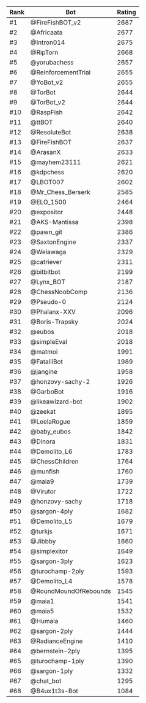 Rank|Bot|Rating
---|---|---
#1|@FireFishBOT_v2|2687
#2|@Africaata|2677
#3|@Intron014|2675
#4|@RipTorn|2668
#5|@yorubachess|2657
#6|@ReinforcementTrial|2655
#7|@YoBot_v2|2655
#8|@TorBot|2644
#9|@TorBot_v2|2644
#10|@RaspFish|2642
#11|@ttBOT|2640
#12|@ResoluteBot|2638
#13|@FireFishBOT|2637
#14|@ArasanX|2633
#15|@mayhem23111|2621
#16|@kdpchess|2620
#17|@LBOT007|2602
#18|@Mr_Chess_Berserk|2585
#19|@ELO_1500|2464
#20|@expositor|2448
#21|@AKS-Mantissa|2398
#22|@pawn_git|2386
#23|@SaxtonEngine|2337
#24|@Weiawaga|2329
#25|@catriever|2311
#26|@bitbitbot|2199
#27|@Lynx_BOT|2187
#28|@ChessNoobComp|2136
#29|@Pseudo-0|2124
#30|@Phalanx-XXV|2096
#31|@Boris-Trapsky|2024
#32|@eubos|2018
#33|@simpleEval|2018
#34|@matmoi|1991
#35|@FataliiBot|1989
#36|@jangine|1958
#37|@honzovy-sachy-2|1926
#38|@GarboBot|1916
#39|@likeawizard-bot|1902
#40|@zeekat|1895
#41|@LeelaRogue|1859
#42|@baby_eubos|1842
#43|@Dinora|1831
#44|@Demolito_L6|1783
#45|@ChessChildren|1764
#46|@munfish|1760
#47|@maia9|1739
#48|@Virutor|1722
#49|@honzovy-sachy|1718
#50|@sargon-4ply|1682
#51|@Demolito_L5|1679
#52|@turkjs|1671
#53|@Jibbby|1660
#54|@simplexitor|1649
#55|@sargon-3ply|1623
#56|@turochamp-2ply|1593
#57|@Demolito_L4|1578
#58|@RoundMoundOfRebounds|1545
#59|@maia1|1541
#60|@maia5|1532
#61|@Humaia|1460
#62|@sargon-2ply|1444
#63|@RadianceEngine|1410
#64|@bernstein-2ply|1395
#65|@turochamp-1ply|1390
#66|@sargon-1ply|1332
#67|@chat_bot|1295
#68|@B4ux1t3s-Bot|1084
